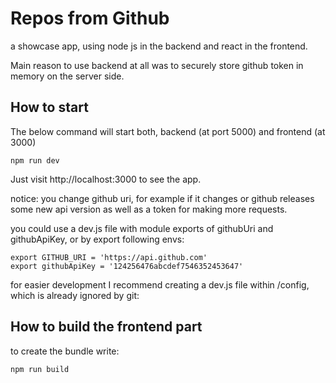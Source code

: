 # Repos from Github

a showcase app, using node js in the backend and react in the frontend.

Main reason to use backend at all was to securely store github token in memory on the server side.

## How to start

The below command will start both, backend (at port 5000) and frontend (at 3000)

```
npm run dev

```

Just visit http://localhost:3000 to see the app.

notice: you change github uri, for example if it changes or github releases some new api version
as well as a token for making more requests.

you could use a dev.js file with module exports of githubUri and githubApiKey, or by export following envs:
```
export GITHUB_URI = 'https://api.github.com'
export githubApiKey = '124256476abcdef7546352453647'
```

for easier development I recommend creating a dev.js file within /config, which is already ignored by git:


## How to build the frontend part

to create the bundle write:

```
npm run build
```